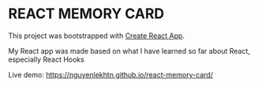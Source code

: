 # REACT MEMORY CARD

This project was bootstrapped with [Create React App](https://github.com/facebook/create-react-app).

My React app was made based on what I have learned so far about React, especially React Hooks

Live demo: https://nguyenlekhtn.github.io/react-memory-card/
